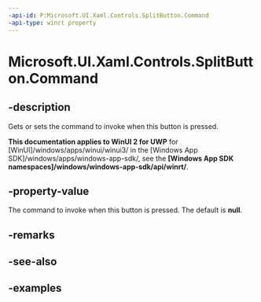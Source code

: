 ```yaml
---
-api-id: P:Microsoft.UI.Xaml.Controls.SplitButton.Command
-api-type: winrt property
---
```

<!-- Property syntax.
public ICommand Command { get;  set; }
-->

# Microsoft.UI.Xaml.Controls.SplitButton.Command


## -description

Gets or sets the command to invoke when this button is pressed.


**This documentation applies to WinUI 2 for UWP** for [WinUI]/windows/apps/winui/winui3/ in the [Windows App SDK]/windows/apps/windows-app-sdk/, see the **[Windows App SDK namespaces]/windows/windows-app-sdk/api/winrt/**.

## -property-value

The command to invoke when this button is pressed. The default is **null**.


## -remarks


## -see-also


## -examples


